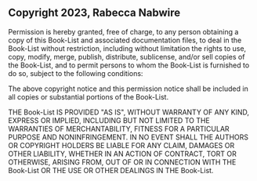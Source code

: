 ## Copyright 2023, Rabecca Nabwire 

Permission is hereby granted, free of charge, to any person obtaining a copy of this Book-List and associated documentation files, to deal in the Book-List without restriction, including without limitation the rights to use, copy, modify, merge, publish, distribute, sublicense, and/or sell copies of the Book-List, and to permit persons to whom the Book-List is furnished to do so, subject to the following conditions:

The above copyright notice and this permission notice shall be included in all copies or substantial portions of the Book-List.

THE Book-List IS PROVIDED "AS IS", WITHOUT WARRANTY OF ANY KIND, EXPRESS OR IMPLIED, INCLUDING BUT NOT LIMITED TO THE WARRANTIES OF MERCHANTABILITY, FITNESS FOR A PARTICULAR PURPOSE AND NONINFRINGEMENT. IN NO EVENT SHALL THE AUTHORS OR COPYRIGHT HOLDERS BE LIABLE FOR ANY CLAIM, DAMAGES OR OTHER LIABILITY, WHETHER IN AN ACTION OF CONTRACT, TORT OR OTHERWISE, ARISING FROM, OUT OF OR IN CONNECTION WITH THE Book-List OR THE USE OR OTHER DEALINGS IN THE Book-List.
